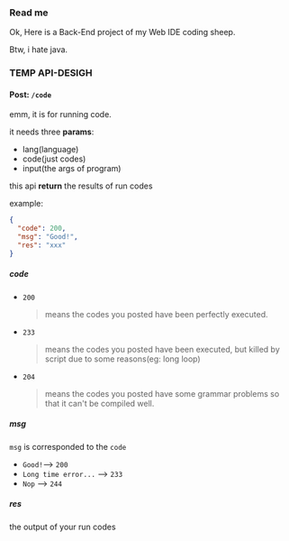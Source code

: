 ### Read me
Ok, Here is a Back-End project of my Web IDE coding sheep.

Btw, i hate java.





### TEMP API-DESIGH

#### Post: `/code`
emm, it is for running code.

it needs three <b>params</b>:
- lang(language)
- code(just codes)
- input(the args of program)

this api <b>return</b> the results of run codes

example:
```json
{
  "code": 200,
  "msg": "Good!",
  "res": "xxx"
}
```
##### code
- `200`
    > means the codes you posted have been perfectly executed.
- `233`
    > means the codes you posted have been executed, but killed by script due to some reasons(eg: long loop)
- `204`
    > means the codes you posted have some grammar problems so that it can't be compiled well.

##### msg
`msg` is corresponded to the `code`

- `Good!`--> `200`
- `Long time error...` --> `233`
- `Nop` --> `244`
##### res
the output of your run codes